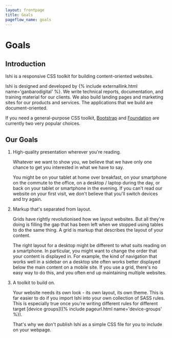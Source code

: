 ```yaml
---
layout: frontpage
title: Goals
pageflow_name: goals
---
```


# Goals

## Introduction

Ishi is a responsive CSS toolkit for building content-oriented websites.

Ishi is designed and developed by {% include externallink.html name='ganbarodigital' %}. We write technical reports, documentation, and training material for our clients. We also build landing pages and marketing sites for our products and services. The applications that we build are document-oriented.

If you need a general-purpose CSS toolkit, [Bootstrap](http://getbootstrap.com) and [Foundation](http://foundation.zurb.com) are currently two very popular choices.

## Our Goals

1. High-quality presentation wherever you're reading.

   Whatever we want to show you, we believe that we have only one chance to get you interested in what we have to say.

   You might be on your tablet at home over breakfast, on your smartphone on the commute to the office, on a desktop / laptop during the day, or back on your tablet or smartphone in the evening. If you can't read our website on your first visit, we don't believe that you'll switch devices and try again.

1. Markup that's separated from layout.

   Grids have rightly revolutionised how we layout websites. But all they're doing is filling the gap that has been left when we stopped using tables to do the same thing. A grid is markup that describes the layout of your content.

   The right layout for a desktop might be different to what suits reading on a smartphone. In particular, you might want to change the order that your content is displayed in. For example, the kind of navigation that works well in a sidebar on a desktop site often works better displayed below the main content on a mobile site. If you use a grid, there's no easy way to do this, and you often end up maintaining multiple websites.

1. A toolkit to build on.

   Your website needs its own look - its own layout, its own theme. This is far easier to do if you import Ishi into your own collection of SASS rules. This is especially true once you're writing different rules for different target [device groups]({% include pageurl.html name='device-groups' %}).

   That's why we don't publish Ishi as a simple CSS file for you to include on your webpage.
